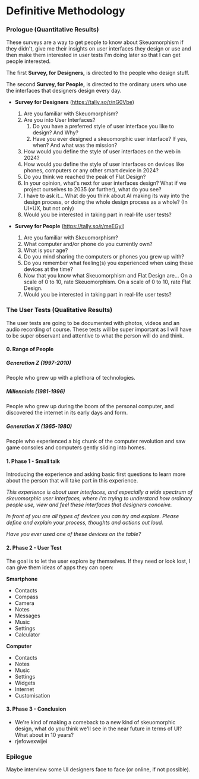 # Definitive Methodology

### Prologue (Quantitative Results)
These surveys are a way to get people to know about Skeuomorphism if they didn't, give me their insights on user interfaces they design or use and then make them interested in user tests I'm doing later so that I can get people interested.

The first **Survey, for Designers,** is directed to the people who design stuff.

The second **Survey, for People,** is directed to the ordinary users who use the interfaces that designers design every day.

- **Survey for Designers** (https://tally.so/r/nG0Vbe)
	1. Are you familiar with Skeuomorphism?
	2. Are you into User Interfaces?
		1. Do you have a preferred style of user interface you like to design? And Why?
		2. Have you ever designed a skeuomorphic user interface? If yes, when? And what was the mission?
	3. How would you define the style of user interfaces on the web in 2024?
	4. How would you define the style of user interfaces on devices like phones, computers or any other smart device in 2024?
	5. Do you think we reached the peak of Flat Design?
	6. In your opinion, what's next for user interfaces design? What if we project ourselves to 2035 (or further), what do you see?
	7. I have to ask it... What do you think about AI making its way into the design process, or doing the whole design process as a whole? (In UI+UX, but not only)
	8. Would you be interested in taking part in real-life user tests?

- **Survey for People** (https://tally.so/r/meEGyl)
	1. Are you familiar with Skeuomorphism?
	2. What computer and/or phone do you currently own?
	3. What is your age?
	4. Do you mind sharing the computers or phones you grew up with?
	5. Do you remember what feeling(s) you experienced when using these devices at the time?
	6. Now that you know what Skeuomorphism and Flat Design are...
	   On a scale of 0 to 10, rate Skeuomorphism.
	   On a scale of 0 to 10, rate Flat Design.
	7. Would you be interested in taking part in real-life user tests?


### The User Tests (Qualitative Results)
The user tests are going to be documented with photos, videos and an audio recording of course. These tests will be super important as I will have to be super observant and attentive to what the person will do and think.

#### 0. Range of People
##### Generation Z (1997-2010)
People who grew up with a plethora of technologies.

##### Millennials (1981-1996)
People who grew up during the boom of the personal computer, and discovered the internet in its early days and form.

##### Generation X (1965-1980)
People who experienced a big chunk of the computer revolution and saw game consoles and computers gently sliding into homes.

#### 1. Phase 1 - Small talk
Introducing the experience and asking basic first questions to learn more about the person that will take part in this experience.

*This experience is about user interfaces, and especially a wide spectrum of skeuomorphic user interfaces, where I'm trying to understand how ordinary people use, view and feel these interfaces that designers conceive.*

*In front of you are all types of devices you can try and explore. Please define and explain your process, thoughts and actions out loud.*

*Have you ever used one of these devices on the table?*

#### 2. Phase 2 - User Test
The goal is to let the user explore by themselves.
If they need or look lost, I can give them ideas of apps they can open:

**Smartphone**
- Contacts
- Compass
- Camera
- Notes
- Messages
- Music
- Settings
- Calculator

**Computer**
- Contacts
- Notes
- Music
- Settings
- Widgets
- Internet
- Customisation

#### 3. Phase 3 - Conclusion
- We're kind of making a comeback to a new kind of skeuomorphic design, what do you think we'll see in the near future in terms of UI?
  What about in 10 years?
- rjefowexwijei

### Epilogue
Maybe interview some UI designers face to face (or online, if not possible).